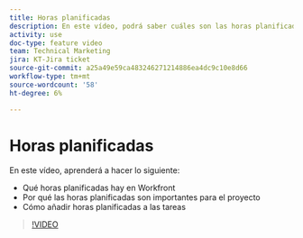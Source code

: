 ```yaml
---
title: Horas planificadas
description: En este vídeo, podrá saber cuáles son las horas planificadas en Workfront, por qué son importantes para su proyecto y cómo añadirlas a las tareas
activity: use
doc-type: feature video
team: Technical Marketing
jira: KT-Jira ticket
source-git-commit: a25a49e59ca483246271214886ea4dc9c10e8d66
workflow-type: tm+mt
source-wordcount: '58'
ht-degree: 6%

---
```


# Horas planificadas

En este vídeo, aprenderá a hacer lo siguiente:

* Qué horas planificadas hay en Workfront
* Por qué las horas planificadas son importantes para el proyecto
* Cómo añadir horas planificadas a las tareas

>[!VIDEO](https://video.tv.adobe.com/v/335090/?quality=12&learn=on)